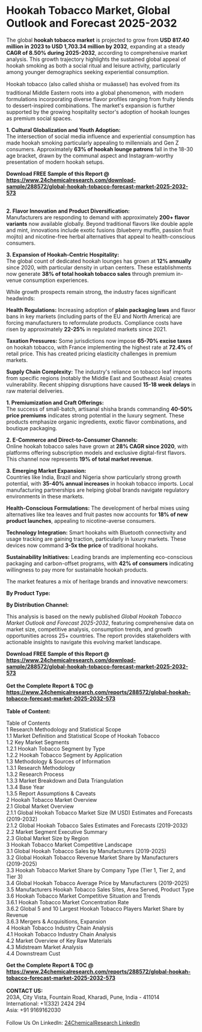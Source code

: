 <h1>Hookah Tobacco Market, Global Outlook and Forecast 2025-2032</h1><p>The global <strong>hookah tobacco market</strong> is projected to grow from <strong>USD 817.40 million in 2023 to USD 1,703.34 million by 2032</strong>, expanding at a steady <strong>CAGR of 8.50% during 2025-2032</strong>, according to comprehensive market analysis. This growth trajectory highlights the sustained global appeal of hookah smoking as both a social ritual and leisure activity, particularly among younger demographics seeking experiential consumption.</p><p>Hookah tobacco (also called shisha or muâassel) has evolved from its traditional Middle Eastern roots into a global phenomenon, with modern formulations incorporating diverse flavor profiles ranging from fruity blends to dessert-inspired combinations. The market's expansion is further supported by the growing hospitality sector's adoption of hookah lounges as premium social spaces.</p><p><strong>1. Cultural Globalization and Youth Adoption:</strong><br>
The intersection of social media influence and experiential consumption has made hookah smoking particularly appealing to millennials and Gen Z consumers. Approximately <strong>63% of hookah lounge patrons</strong> fall in the 18-30 age bracket, drawn by the communal aspect and Instagram-worthy presentation of modern hookah setups.</p><div><b>Download FREE Sample of this Report @ 
            <a href="https://www.24chemicalresearch.com/download-sample/288572/global-hookah-tobacco-forecast-market-2025-2032-573">
            https://www.24chemicalresearch.com/download-sample/288572/global-hookah-tobacco-forecast-market-2025-2032-573</a></b></div><br><p><strong>2. Flavor Innovation and Product Diversification:</strong><br>
Manufacturers are responding to demand with approximately <strong>200+ flavor variants</strong> now available globally. Beyond traditional flavors like double apple and mint, innovations include exotic fusions (blueberry muffin, passion fruit mojito) and nicotine-free herbal alternatives that appeal to health-conscious consumers.</p><p><strong>3. Expansion of Hookah-Centric Hospitality:</strong><br>
The global count of dedicated hookah lounges has grown at <strong>12% annually</strong> since 2020, with particular density in urban centers. These establishments now generate <strong>38% of total hookah tobacco sales</strong> through premium in-venue consumption experiences.</p><p>While growth prospects remain strong, the industry faces significant headwinds:</p><p><strong>Health Regulations:</strong> Increasing adoption of <strong>plain packaging laws</strong> and flavor bans in key markets (including parts of the EU and North America) are forcing manufacturers to reformulate products. Compliance costs have risen by approximately <strong>22-25%</strong> in regulated markets since 2021.</p><p><strong>Taxation Pressures:</strong> Some jurisdictions now impose <strong>65-70% excise taxes</strong> on hookah tobacco, with France implementing the highest rate at <strong>72.4%</strong> of retail price. This has created pricing elasticity challenges in premium markets.</p><p><strong>Supply Chain Complexity:</strong> The industry's reliance on tobacco leaf imports from specific regions (notably the Middle East and Southeast Asia) creates vulnerability. Recent shipping disruptions have caused <strong>15-18 week delays</strong> in raw material deliveries.</p><p><strong>1. Premiumization and Craft Offerings:</strong><br>
The success of small-batch, artisanal shisha brands commanding <strong>40-50% price premiums</strong> indicates strong potential in the luxury segment. These products emphasize organic ingredients, exotic flavor combinations, and boutique packaging.</p><p><strong>2. E-Commerce and Direct-to-Consumer Channels:</strong><br>
Online hookah tobacco sales have grown at <strong>28% CAGR since 2020</strong>, with platforms offering subscription models and exclusive digital-first flavors. This channel now represents <strong>19% of total market revenue</strong>.</p><p><strong>3. Emerging Market Expansion:</strong><br>
Countries like India, Brazil and Nigeria show particularly strong growth potential, with <strong>35-40% annual increases</strong> in hookah tobacco imports. Local manufacturing partnerships are helping global brands navigate regulatory environments in these markets.</p><p><strong>Health-Conscious Formulations:</strong> The development of herbal mixes using alternatives like tea leaves and fruit pastes now accounts for <strong>18% of new product launches</strong>, appealing to nicotine-averse consumers.</p><p><strong>Technology Integration:</strong> Smart hookahs with Bluetooth connectivity and usage tracking are gaining traction, particularly in luxury markets. These devices now command <strong>3-5x the price</strong> of traditional hookahs.</p><p><strong>Sustainability Initiatives:</strong> Leading brands are implementing eco-conscious packaging and carbon-offset programs, with <strong>42% of consumers</strong> indicating willingness to pay more for sustainable hookah products.</p><p>The market features a mix of heritage brands and innovative newcomers:</p><p><strong>By Product Type:</strong></p><p><strong>By Distribution Channel:</strong></p><p>This analysis is based on the newly published <em>Global Hookah Tobacco Market Outlook and Forecast 2025-2032</em>, featuring comprehensive data on market size, competitive analysis, consumption trends, and growth opportunities across 25+ countries. The report provides stakeholders with actionable insights to navigate this evolving market landscape.</p><div><b>Download FREE Sample of this Report @ 
            <a href="https://www.24chemicalresearch.com/download-sample/288572/global-hookah-tobacco-forecast-market-2025-2032-573">
            https://www.24chemicalresearch.com/download-sample/288572/global-hookah-tobacco-forecast-market-2025-2032-573</a></b></div><br><div><b>Get the Complete Report & TOC @ 
            <a href="https://www.24chemicalresearch.com/reports/288572/global-hookah-tobacco-forecast-market-2025-2032-573">
            https://www.24chemicalresearch.com/reports/288572/global-hookah-tobacco-forecast-market-2025-2032-573</a></b></div><br>
            <b>Table of Content:</b><p>Table of Contents<br />
1 Research Methodology and Statistical Scope<br />
1.1 Market Definition and Statistical Scope of Hookah Tobacco<br />
1.2 Key Market Segments<br />
1.2.1 Hookah Tobacco Segment by Type<br />
1.2.2 Hookah Tobacco Segment by Application<br />
1.3 Methodology & Sources of Information<br />
1.3.1 Research Methodology<br />
1.3.2 Research Process<br />
1.3.3 Market Breakdown and Data Triangulation<br />
1.3.4 Base Year<br />
1.3.5 Report Assumptions & Caveats<br />
2 Hookah Tobacco Market Overview<br />
2.1 Global Market Overview<br />
2.1.1 Global Hookah Tobacco Market Size (M USD) Estimates and Forecasts (2019-2032)<br />
2.1.2 Global Hookah Tobacco Sales Estimates and Forecasts (2019-2032)<br />
2.2 Market Segment Executive Summary<br />
2.3 Global Market Size by Region<br />
3 Hookah Tobacco Market Competitive Landscape<br />
3.1 Global Hookah Tobacco Sales by Manufacturers (2019-2025)<br />
3.2 Global Hookah Tobacco Revenue Market Share by Manufacturers (2019-2025)<br />
3.3 Hookah Tobacco Market Share by Company Type (Tier 1, Tier 2, and Tier 3)<br />
3.4 Global Hookah Tobacco Average Price by Manufacturers (2019-2025)<br />
3.5 Manufacturers Hookah Tobacco Sales Sites, Area Served, Product Type<br />
3.6 Hookah Tobacco Market Competitive Situation and Trends<br />
3.6.1 Hookah Tobacco Market Concentration Rate<br />
3.6.2 Global 5 and 10 Largest Hookah Tobacco Players Market Share by Revenue<br />
3.6.3 Mergers & Acquisitions, Expansion<br />
4 Hookah Tobacco Industry Chain Analysis<br />
4.1 Hookah Tobacco Industry Chain Analysis<br />
4.2 Market Overview of Key Raw Materials<br />
4.3 Midstream Market Analysis<br />
4.4 Downstream Cust</p><div><b>Get the Complete Report & TOC @ 
            <a href="https://www.24chemicalresearch.com/reports/288572/global-hookah-tobacco-forecast-market-2025-2032-573">
            https://www.24chemicalresearch.com/reports/288572/global-hookah-tobacco-forecast-market-2025-2032-573</a></b></div><br><b>CONTACT US:</b><br>
            203A, City Vista, Fountain Road, Kharadi, Pune, India - 411014<br>
            International: +1(332) 2424 294<br>
            Asia: +91 9169162030 <br><br>
            Follow Us On LinkedIn: <a href="https://www.linkedin.com/company/24chemicalresearch/">24ChemicalResearch LinkedIn</a>